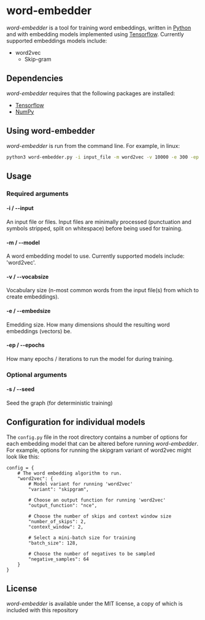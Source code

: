 # word-embedder

*word-embedder* is a tool for training word embeddings, written in [Python](https://www.python.org/) and with embedding models implemented using [Tensorflow](https://www.tensorflow.org/). Currently supported embeddings models include:

* word2vec
  * Skip-gram

## Dependencies

*word-embedder* requires that the following packages are installed:

* [Tensorflow](https://www.tensorflow.org/)
* [NumPy](http://www.numpy.org/)

## Using word-embedder

*word-embedder* is run from the command line. For example, in linux:

```bash
python3 word-embedder.py -i input_file -m word2vec -v 10000 -e 300 -ep 50000 -o output.txt
```

## Usage

### Required arguments

#### -i / --input

An input file or files. Input files are minimally processed (punctuation and symbols stripped, split on whitespace) before being used for training.

#### -m / --model

A word embedding model to use. Currently supported models include: 'word2vec'.

#### -v / --vocabsize

Vocabulary size (n-most common words from the input file(s) from which to create embeddings).

#### -e / --embedsize

Emedding size. How many dimensions should the resulting word embeddings (vectors) be.

#### -ep / --epochs

How many epochs / iterations to run the model for during training.

### Optional arguments

#### -s / --seed

Seed the graph (for deterministic training)

## Configuration for individual models

The `config.py` file in the root directory contains a number of options for each embedding model that can be altered before running *word-embedder*. For example, options for running the skipgram variant of word2vec might look like this:

```python3
config = { 
	# The word embedding algorithm to run.
	"word2vec": {
		# Model variant for running 'word2vec'
		"variant": "skipgram",

		# Choose an output function for running 'word2vec'
		"output_function": "nce",

		# Choose the number of skips and context window size
		"number_of_skips": 2,
		"context_window": 2,

		# Select a mini-batch size for training
		"batch_size": 128,

		# Choose the number of negatives to be sampled
		"negative_samples": 64
	}
}
```

## License

*word-embedder* is available under the MIT license, a copy of which is included with this repository